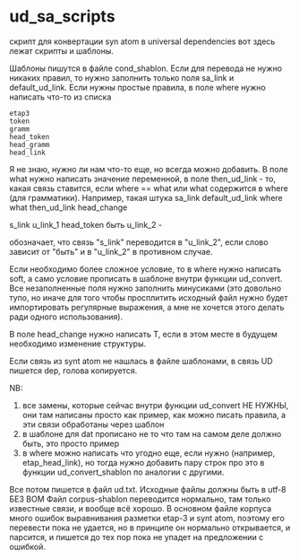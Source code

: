 # ud_sa_scripts
скрипт для конвертации syn atom в universal dependencies
вот здесь лежат скрипты и шаблоны.

Шаблоны пишутся в файле cond_shablon. Если для перевода не нужно никаких правил, то нужно заполнить только поля sa_link и default_ud_link.
Если нужны простые правила, в поле where нужно написать что-то из списка

    etap3
    token
    gramm
    head_token
    head_gramm
    head_link

Я не знаю, нужно ли нам что-то еще, но всегда можно добавить.
В поле what нужно написать значение переменной, в поле then_ud_link - то, какая связь ставится, если where == what или what содержится в where (для грамматики).
Например, такая штука
sa_link    default_ud_link    where          what    then_ud_link    head_change

s_link      u_link_1             head_token  быть   u_link_2           -

обозначает, что связь "s_link" переводится в "u_link_2", если слово зависит от "быть" и в "u_link_2" в противном случае.

Если необходимо более сложное условие, то в where нужно написать soft, а само условие прописать в шаблоне внутри функции ud_convert.
Все незаполненные поля нужно заполнить минусиками (это довольно тупо, но иначе для того чтобы просплитить исходный файл нужно будет импортировать регулярные выражения, а мне не хочется этого делать ради одного использования).

В поле head_change нужно написать T, если в этом месте в будущем необходимо изменение структуры.

Если связь из synt atom не нашлась в файле шаблонами, в связь UD пишется dep, голова копируется.

NB:
1) все замены, которые сейчас внутри функции ud_convert НЕ НУЖНЫ, они там написаны просто как пример, как можно писать правила, а эти связи обработаны через шаблон
2) в шаблоне для dat прописано не то что там на самом деле должно быть, это просто пример
3) в where можно написать что угодно еще, если нужно (например, etap_head_link), но тогда нужно добавить пару строк про это в функции ud_convert_shablon по аналогии с другими.

Все потом пишется в файл ud.txt.
Исходные файлы должны быть в utf-8 БЕЗ BOM
Файл corpus-shablon переводится нормально, там только известные связи, и вообще всё хорошо.
В основном файле корпуса много ошибок выравнивания разметки etap-3 и synt atom, поэтому его перевести пока не удается, но в принципе он нормально открывается, и парсится, и пишется до тех пор пока не упадет на предложении с ошибкой.

